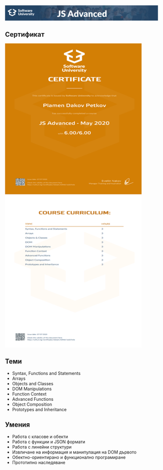 ![JS-Applications](https://github.com/PPetkov2000/JS-Advanced/blob/master/JSAdvanced.jpg)

## Сертификат

<div class="d-flex justify-content-center">
  <img src="https://github.com/PPetkov2000/JS-Advanced/blob/master/JS%20Advanced%20-%20May%202020%20-%20Certificate.jpeg" width="450" height="1000">
</div>

## Теми

- Syntax, Functions and Statements
- Arrays
- Objects and Classes
- DOM Manipulations
- Function Context
- Advanced Functions
- Object Composition
- Prototypes and Inheritance

## Умения

- Работа с класове и обекти
- Работа с функции и JSON формати
- Работа с линейни структури
- Извличане на информация и манипулация на DOM дървото
- Обектно-ориентирано и функционално програмиране
- Прототипно наследяване
